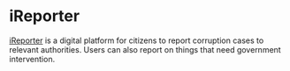 # iReporter

[iReporter](https://vino-jasuba.github.io/iReporter/) is a digital platform for 
citizens to report corruption cases to relevant authorities. Users can also report 
on things that need government intervention.
